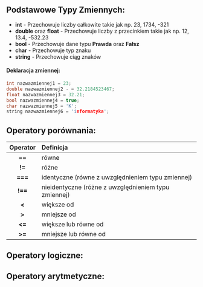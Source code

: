 ## Podstawowe Typy Zmiennych:
 - **int** - Przechowuje liczby całkowite takie jak np. 23, 1734, -321
 - **double** oraz **float** - Przechowuje liczby z przecinkiem takie jak np. 12, 13.4, -532.23
 - **bool** - Przechowuje dane typu **Prawda** oraz **Fałsz**
 - **char** - Przechowuje typ znaku
 - **string** - Przechowuje ciąg znaków

#### Deklaracja zmiennej:
```cpp
int nazwazmiennej1 = 23;
double nazwazmiennej2 - = 32.2184523467;
float nazwazmiennej3 = 32.21;
bool nazwazmiennej4 = true;
char nazwazmiennej5 = 'K';
string nazwazmiennej6 = 'informatyka';
```
## Operatory porównania:

| Operator  | Definicja                                            |
| :----:    |    :---                                              |
| **==**    | równe                                                |
| **!=**    | różne                                                |
| **===**   | identyczne (równe z uwzględnieniem typu zmiennej)    |
| **!==**   | nieidentyczne (różne z uwzględnieniem typu zmiennej) |
| **<**     | większe od                                           |
| **>**     | mniejsze od                                          |
| **<=**    | większe lub równe od                                 |
| **>=**    | mniejsze lub równe od                                |


## Operatory logiczne:

## Operatory arytmetyczne:
